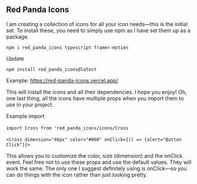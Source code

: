 ## Red Panda Icons

I am creating a collection of icons for all your icon needs—this is the initial set.
To install these, you need to simply use npm as I have set them up as a package. 

`npm i red_panda_icons typescript framer-motion`

Update 

`npm install red_panda_icons@latest`

Example: https://red-panda-icons.vercel.app/

This will install the icons and all their dependencies.
I hope you enjoy!
Oh, one last
thing, all the icons have multiple props when you import them to use in your project.

Example import
<br/>
<br/>
`import Cross from 'red_panda_icons/icons/Cross`
<br/>
<br/>
`<Cross dimension="46px" color="#000" onClick={() => {alert="Button Click"}}>`

This allows you to customize the color, size (dimension) and the onClick event.
Feel free
not to use these props and use the default values.
They will work the same.
The only one I suggest definitely using is onClick—so you can do things with the icon rather
than just looking pretty.

